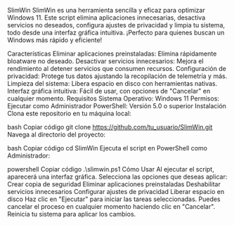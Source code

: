 SlimWin
SlimWin es una herramienta sencilla y eficaz para optimizar Windows 11. Este script elimina aplicaciones innecesarias, desactiva servicios no deseados, configura ajustes de privacidad y limpia tu sistema, todo desde una interfaz gráfica intuitiva. ¡Perfecto para quienes buscan un Windows más rápido y eficiente!

Características
Eliminar aplicaciones preinstaladas: Elimina rápidamente bloatware no deseado.
Desactivar servicios innecesarios: Mejora el rendimiento al detener servicios que consumen recursos.
Configuración de privacidad: Protege tus datos ajustando la recopilación de telemetría y más.
Limpieza del sistema: Libera espacio en disco con herramientas nativas.
Interfaz gráfica intuitiva: Fácil de usar, con opciones de "Cancelar" en cualquier momento.
Requisitos
Sistema Operativo: Windows 11
Permisos: Ejecutar como Administrador
PowerShell: Versión 5.0 o superior
Instalación
Clona este repositorio en tu máquina local:

bash
Copiar código
git clone https://github.com/tu_usuario/SlimWin.git
Navega al directorio del proyecto:

bash
Copiar código
cd SlimWin
Ejecuta el script en PowerShell como Administrador:

powershell
Copiar código
.\slimwin.ps1
Cómo Usar
Al ejecutar el script, aparecerá una interfaz gráfica.
Selecciona las opciones que deseas aplicar:
Crear copia de seguridad
Eliminar aplicaciones preinstaladas
Deshabilitar servicios innecesarios
Configurar ajustes de privacidad
Liberar espacio en disco
Haz clic en "Ejecutar" para iniciar las tareas seleccionadas.
Puedes cancelar el proceso en cualquier momento haciendo clic en "Cancelar".
Reinicia tu sistema para aplicar los cambios.
